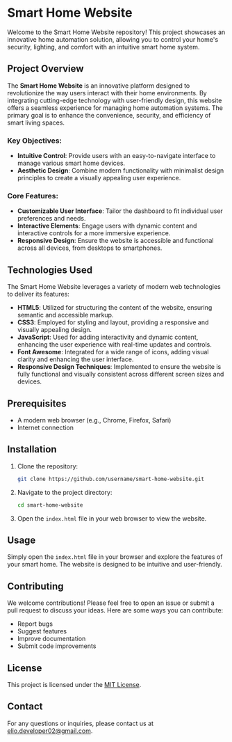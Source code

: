 # Smart Home Website

Welcome to the Smart Home Website repository! This project showcases an innovative home automation solution, allowing you to control your home's security, lighting, and comfort with an intuitive smart home system.

## Project Overview

The **Smart Home Website** is an innovative platform designed to revolutionize the way users interact with their home environments. By integrating cutting-edge technology with user-friendly design, this website offers a seamless experience for managing home automation systems. The primary goal is to enhance the convenience, security, and efficiency of smart living spaces.

### Key Objectives:
- **Intuitive Control**: Provide users with an easy-to-navigate interface to manage various smart home devices.
- **Aesthetic Design**: Combine modern functionality with minimalist design principles to create a visually appealing user experience.

### Core Features:
- **Customizable User Interface**: Tailor the dashboard to fit individual user preferences and needs.
- **Interactive Elements**: Engage users with dynamic content and interactive controls for a more immersive experience.
- **Responsive Design**: Ensure the website is accessible and functional across all devices, from desktops to smartphones.

## Technologies Used

The Smart Home Website leverages a variety of modern web technologies to deliver its features:

- **HTML5**: Utilized for structuring the content of the website, ensuring semantic and accessible markup.
- **CSS3**: Employed for styling and layout, providing a responsive and visually appealing design.
- **JavaScript**: Used for adding interactivity and dynamic content, enhancing the user experience with real-time updates and controls.
- **Font Awesome**: Integrated for a wide range of icons, adding visual clarity and enhancing the user interface.
- **Responsive Design Techniques**: Implemented to ensure the website is fully functional and visually consistent across different screen sizes and devices.

## Prerequisites

- A modern web browser (e.g., Chrome, Firefox, Safari)
- Internet connection

## Installation

1. Clone the repository:
   ```bash
   git clone https://github.com/username/smart-home-website.git
   ```
2. Navigate to the project directory:
   ```bash
   cd smart-home-website
   ```
3. Open the `index.html` file in your web browser to view the website.

## Usage

Simply open the `index.html` file in your browser and explore the features of your smart home. The website is designed to be intuitive and user-friendly.

## Contributing

We welcome contributions! Please feel free to open an issue or submit a pull request to discuss your ideas. Here are some ways you can contribute:

- Report bugs
- Suggest features
- Improve documentation
- Submit code improvements

## License

This project is licensed under the [MIT License](LICENSE).

## Contact

For any questions or inquiries, please contact us at [elio.developer02@gmail.com](mailto:elio.developer02@gmail.com).
